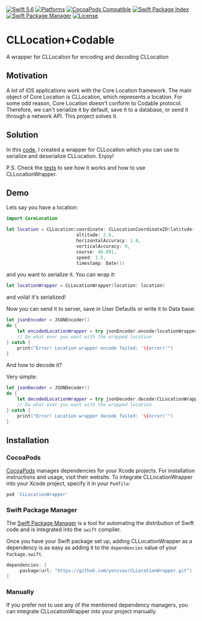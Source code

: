 [![Swift 5.6](https://img.shields.io/badge/Swift-5.6-orange.svg?style=flat)](https://developer.apple.com/swift)
[![Platforms](https://img.shields.io/badge/Platforms-iOS_|_iPadOS_|_macOS_|_Mac_Catalyst_|_tvOS_|_watchOS-green?style=flat)](https://www.apple.com/ios/ios-15/)
[![CocoaPods Compatible](https://img.shields.io/badge/pod-v1.0.0-blue?style=flat)](https://cocoapods.org/)
[![Swift Package Index](https://img.shields.io/badge/Swift_Package_Index-compatible-blueviolet?style=flat)](https://swiftpackageindex.com/yonivav/CLLocationWrapper)
[![Swift Package Manager](https://img.shields.io/badge/Swift_Package_Manager-compatible-brown?style=flat)](https://www.swift.org/package-manager/)
[![License](https://img.shields.io/badge/License-MIT-lightgrey.svg)](https://opensource.org/licenses/MIT)

# CLLocation+Codable
A wrapper for CLLocation for encoding and decoding CLLocation

## Motivation

A lot of iOS applications work with the Core Location framework. The main object of Core Location is CLLocation, which represents a location. For some odd reason, Core Location doesn't conform to Codable protocol. Therefore, we can't serialize it by default, save it to a database, or send it through a network API.
This project solves it.

## Solution
In this [code](https://github.com/yonivav/CLLocationWrapper/tree/master/Sources/CLLocationWrapper), I created a wrapper for CLLocation which you can use to serialize and deserialize CLLocation.
Enjoy!

P.S. Check the [tests](https://github.com/yonivav/CLLocationWrapper/blob/master/Tests/CLLocationWrapperTests/CLLocationWrapperTests.swift) to see how it works and how to use CLLocationWrapper.

## Demo
Lets say you have a location:
```swift
import CoreLocation

let location = CLLocation(coordinate: CLLocationCoordinate2D(latitude: 16.6, longitude: 12.5),
                          altitude: 2.6,
                          horizontalAccuracy: 1.8,
                          verticalAccuracy: 9,
                          course: 46.891,
                          speed: 1.5,
                          timestamp: Date())
```

and you want to serialize it. You can wrap it:
```swift
let locationWrapper = CLLocationWrapper(location: location)
```
and voilà! it's serialized!

Now you can send it to server, save in User Defaults or write it to Data base:
```swift
let jsonEncoder = JSONEncoder()
do {
    let encodedLocationWrapper = try jsonEncoder.encode(locationWrapper.location)
    // Do what ever you want with the wrapped location
} catch {
    print("Error! Location wrapper encode failed: '\(error)'")
}
```

And how to decode it?

Very simple:
```swift
let jsonDecoder = JSONDecoder()
do {
    let decodedLocationWrapper = try jsonDecoder.decode(CLLocationWrapper.self, from: encodedLocationWrapper)
    // Do what ever you want with the wrapped location
} catch {
    print("Error! Location wrapper decode failed: '\(error)'")
}

```

## Installation

### CocoaPods
[CocoaPods](https://cocoapods.org) manages dependencies for your Xcode projects. For installation instructions and usage, visit their website. To integrate CLLocationWrapper into your Xcode project, specify it in your `Podfile`:

```ruby
pod 'CLLocationWrapper'
```

### Swift Package Manager

The [Swift Package Manager](https://swift.org/package-manager/) is a tool for automating the distribution of Swift code and is integrated into the `swift` compiler. 

Once you have your Swift package set up, adding CLLocationWrapper as a dependency is as easy as adding it to the `dependencies` value of your `Package.swift`.

```swift
dependencies: [
    .package(url: "https://github.com/yonivav/CLLocationWrapper.git")
]
```

### Manually

If you prefer not to use any of the mentioned dependency managers, you can integrate CLLocationWrapper into your project manually.
